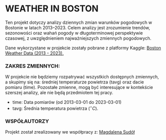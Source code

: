 # WEATHER IN BOSTON

Ten projekt dotyczy analizy dziennych zmian warunków pogodowych w Bostonie w latach 2013–2023. Celem analizy jest zrozumienie trendów, sezonowości oraz wahań pogody w długoterminowej perspektywie czasowej, z uwzględnieniem najważniejszych zmiennych pogodowych.

Dane wykorzystane w projekcie zostały pobrane z platformy Kaggle: [Boston Weather Data (2013 - 2023).](https://www.kaggle.com/datasets/swaroopmeher/boston-weather-2013-2023)

### ZAKRES ZMIENNYCH:

W projekcie nie będziemy rozpatrywać wszystkich dostępnych zmiennych, a skupimy się na: średniej temperaturze powietrza (tavg) oraz dacie pomiaru (time). Pozostałe zmienne, mogą być interesujące w kontekście szerszej analizy, ale nie będą przedmiotem tej pracy.

- time: Data pomiarów (od 2013-03-01 do 2023-03-01)
- tavg: Średnia temperatura powietrza ($^\circ C$).

### WSPÓŁAUTORZY
Projekt został zrealizowany we współpracy z: [Magdalena Sudół](https://github.com/MagdalenaSudol)

